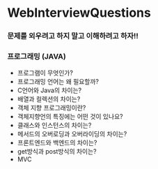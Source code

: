# WebInterviewQuestions

### 문제를 외우려고 하지 말고 이해하려고 하자!!

### 프로그래밍 (JAVA)
* 프로그램이 무엇인가?
* 프로그래밍 언어는 왜 필요할까?
* C언어와 Java의 차이는?  
* 배열과 컬렉션의 차이는?    
* 객체 지향 프로그래밍이란?
* 객체지향언의 특징에는 어떤 것이 있나요?
* 클래스와 인스턴스의 차이는?  
* 메서드의 오버로딩과 오버라이딩의 차이는?  
* 프론트엔드와 백엔드의 차이는?
* get방식과 post방식의 차이는?
* MVC

